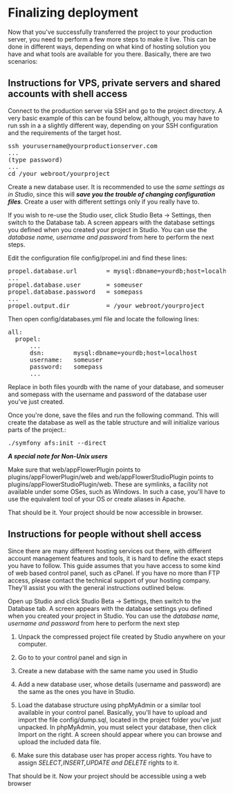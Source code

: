 # Finalizing deployment

Now that you've successfully transferred the project to your production server, you need to perform a few more steps to make it live. This can be done in different ways, depending on what kind of hosting 
solution you have and what tools are available for you there. Basically, there are two scenarios:


## Instructions for VPS, private servers and shared accounts with shell access

Connect to the production server via SSH and go to the project directory. A very basic example of this can be found below, although, you may have to run ssh in a a slightly different way, depending on 
your SSH configuration and the requirements of the target host.

<pre>
ssh yourusername@yourproductionserver.com
...
(type password)
...
cd /your_webroot/yourproject
</pre>

Create a new database user. It is recommended to use the _same settings as in Studio_, since this will ***save you the trouble of changing configuration files***. Create a user with different 
settings only if you really have to.

If you wish to re-use the Studio user, click Studio Beta -> Settings, then switch to the Database tab. A screen appears with the 
database settings you defined when you created your project in Studio. You can use the _database name, username and password_ from here to perform the next steps.

Edit the configuration file config/propel.ini and find these lines:

<pre>
propel.database.url        = mysql:dbname=yourdb;host=localhost
...
propel.database.user       = someuser
propel.database.password   = somepass
...
propel.output.dir          = /your_webroot/yourproject
</pre>


Then open config/databases.yml file and locate the following lines:

<pre>
all:
  propel:
      ...
      dsn:        mysql:dbname=yourdb;host=localhost
      username:   someuser
      password:   somepass
      ...
</pre>

Replace in both files yourdb with the name of your database, and someuser and
somepass with the username and password of the database user you've just created.

Once you're done, save the files and run the following command. This will create the database as well as the table structure and will initialize various parts of the project.:

<pre>
./symfony afs:init --direct
</pre>

 
***A special note for Non-Unix users***

Make sure that web/appFlowerPlugin points to plugins/appFlowerPlugin/web and web/appFlowerStudioPlugin points to plugins/appFlowerStudioPlugin/web. These are symlinks, a facility not available under some OSes, such as Windows. In such a case, you'll have to use the equivalent tool of your OS or create aliases in Apache. 

That should be it. Your project should be now accessible in browser.

## Instructions for people without shell access

Since there are many different hosting services out there, with different account management features and tools, it is hard to define the exact steps you have to follow. This guide assumes that you have 
access to some kind of web based control panel, such as cPanel. If you have no more
than FTP access, please contact the technical support of your hosting company. They'll assist you with the general instructions outlined below.

Open up Studio and click Studio Beta -> Settings, then switch to the Database tab. A screen appears with the database settings you defined when you created your project in Studio. You can use the _database name, username and password_ from here to perform the next step

1. Unpack the compressed project file created by Studio anywhere on your computer.

2. Go to to your control panel and sign in

3. Create a new database with the same name you used in Studio

4. Add a new database user, whose details (username and password) are the same as the ones you have in Studio.

5. Load the database structure using phpMyAdmin or a similar tool available in your control panel. Basically, you'll have to upload and import
the file config/dump.sql, located in the project folder you've just unpacked. In phpMyAdmin, you must select your database, then click <span 
class="code_snippet">Import on the right. A screen should appear where you can browse and upload the included data file.

6. Make sure this database user has proper access rights. You have to assign _SELECT,INSERT,UPDATE and DELETE_ rights to it.

That should be it. Now your project should be accessible using a web browser
